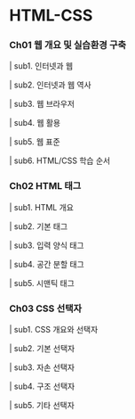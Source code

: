 # HTML-CSS
### **Ch01 웹 개요 및 실습환경 구축**  
| sub1. 인터넷과 웹

| sub2. 인터넷과 웹 역사

| sub3. 웹 브라우저

| sub4. 웹 활용

| sub5. 웹 표준

| sub6. HTML/CSS 학습 순서

### **Ch02 HTML 태그**  
| sub1. HTML 개요

| sub2. 기본 태그

| sub3. 입력 양식 태그

| sub4. 공간 분할 태그

| sub5. 시맨틱 태그

### **Ch03 CSS 선택자**  
| sub1. CSS 개요와 선택자

| sub2. 기본 선택자

| sub3. 자손 선택자

| sub4. 구조 선택자

| sub5. 기타 선택자
